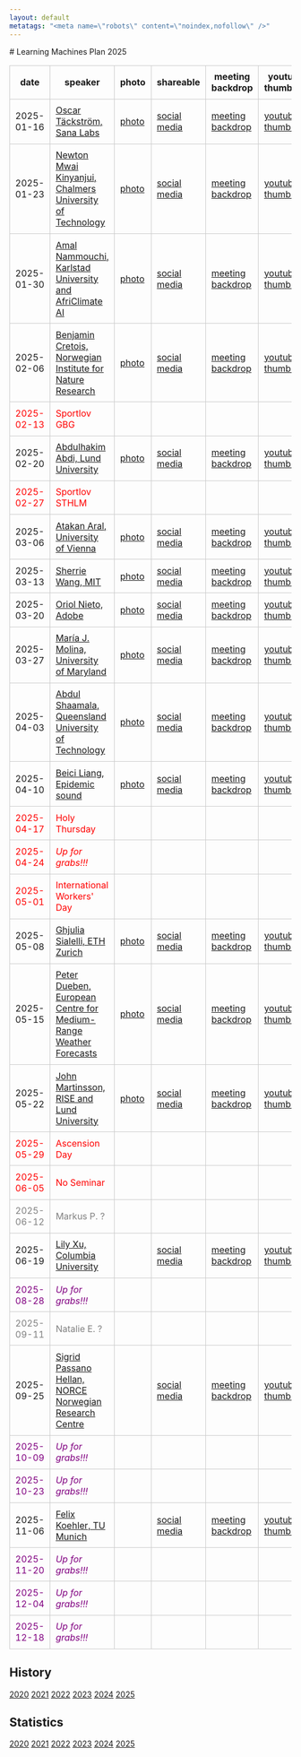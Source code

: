```yaml
---
layout: default
metatags: "<meta name=\"robots\" content=\"noindex,nofollow\" />"
---
```

<style type="text/css" scoped>
td, th {border: 1px solid #ccc; padding: 0.6em;}
table {border-collapse: collapse;}
</style># Learning Machines Plan 2025

| date | speaker                                   | photo | shareable | meeting backdrop | youtube thumbnail | <a title="Speaker, Title, Abstract, Bio, Photo. Strikethrough means we don't have it yet.">comment</a>        |
| ---- | ----------------------------------------- | ----- | ----- | ----- | ----- | -------------- |
|  2025-01-16  |  [Oscar Täckström, Sana Labs](2025-01-16.md)  |  [photo](2025-01-16-photo-oscar-tackstrom.jpg)  |  [social media ](2025-01-16-social-media-oscar-tackstrom.jpg)  |  [meeting backdrop ](2025-01-16-meeting-backdrop-oscar-tackstrom.jpg)  |  [youtube thumbnail ](2025-01-16-youtube-thumbnail-oscar-tackstrom.jpg)  |  STABP  |
|  2025-01-23  |  [Newton Mwai Kinyanjui, Chalmers University of Technology](2025-01-23.md)  |  [photo](2025-01-23-photo-newton-mwai-kinyanjui.jpg)  |  [social media ](2025-01-23-social-media-newton-mwai-kinyanjui.jpg)  |  [meeting backdrop ](2025-01-23-meeting-backdrop-newton-mwai-kinyanjui.jpg)  |  [youtube thumbnail ](2025-01-23-youtube-thumbnail-newton-mwai-kinyanjui.jpg)  |  STABP  |
|  2025-01-30  |  [Amal Nammouchi, Karlstad University and AfriClimate AI](2025-01-30.md)  |  [photo](2025-01-30-photo-amal-nammouchi.jpg)  |  [social media ](2025-01-30-social-media-amal-nammouchi.jpg)  |  [meeting backdrop ](2025-01-30-meeting-backdrop-amal-nammouchi.jpg)  |  [youtube thumbnail ](2025-01-30-youtube-thumbnail-amal-nammouchi.jpg)  |  STABP  |
|  2025-02-06  |  [Benjamin Cretois, Norwegian Institute for Nature Research](2025-02-06.md)  |  [photo](2025-02-06-photo-benjamin-cretois.jpg)  |  [social media ](2025-02-06-social-media-benjamin-cretois.jpg)  |  [meeting backdrop ](2025-02-06-meeting-backdrop-benjamin-cretois.jpg)  |  [youtube thumbnail ](2025-02-06-youtube-thumbnail-benjamin-cretois.jpg)  |  STABP  |
| <span style="color:red"> 2025-02-13 </span> | <span style="color:red"> Sportlov GBG </span> | <span style="color:red">  </span> | <span style="color:red">  </span> | <span style="color:red">  </span> | <span style="color:red">  </span> | <span style="color:red"> CANCELLED </span> |
|  2025-02-20  |  [Abdulhakim Abdi, Lund University](2025-02-20.md)  |  [photo](2025-02-20-photo-abdulhakim-abdi.jpg)  |  [social media ](2025-02-20-social-media-abdulhakim-abdi.jpg)  |  [meeting backdrop ](2025-02-20-meeting-backdrop-abdulhakim-abdi.jpg)  |  [youtube thumbnail ](2025-02-20-youtube-thumbnail-abdulhakim-abdi.jpg)  |  STABP  |
| <span style="color:red"> 2025-02-27 </span> | <span style="color:red"> Sportlov STHLM </span> | <span style="color:red">  </span> | <span style="color:red">  </span> | <span style="color:red">  </span> | <span style="color:red">  </span> | <span style="color:red"> CANCELLED </span> |
|  2025-03-06  |  [Atakan Aral, University of Vienna](2025-03-06.md)  |  [photo](2025-03-06-photo-atakan-aral.jpg)  |  [social media ](2025-03-06-social-media-atakan-aral.jpg)  |  [meeting backdrop ](2025-03-06-meeting-backdrop-atakan-aral.jpg)  |  [youtube thumbnail ](2025-03-06-youtube-thumbnail-atakan-aral.jpg)  |  STABP  |
|  2025-03-13  |  [Sherrie Wang, MIT](2025-03-13.md)  |  [photo](2025-03-13-photo-sherrie-wang.jpg)  |  [social media ](2025-03-13-social-media-sherrie-wang.jpg)  |  [meeting backdrop ](2025-03-13-meeting-backdrop-sherrie-wang.jpg)  |  [youtube thumbnail ](2025-03-13-youtube-thumbnail-sherrie-wang.jpg)  |  STABP  |
|  2025-03-20  |  [Oriol Nieto, Adobe](2025-03-20.md)  |  [photo](2025-03-20-photo-oriol-nieto.jpg)  |  [social media ](2025-03-20-social-media-oriol-nieto.jpg)  |  [meeting backdrop ](2025-03-20-meeting-backdrop-oriol-nieto.jpg)  |  [youtube thumbnail ](2025-03-20-youtube-thumbnail-oriol-nieto.jpg)  |  STABP  |
|  2025-03-27  |  [María J. Molina, University of Maryland](2025-03-27.md)  |  [photo](2025-03-27-photo-maria-j.-molina.jpg)  |  [social media ](2025-03-27-social-media-maria-j.-molina.jpg)  |  [meeting backdrop ](2025-03-27-meeting-backdrop-maria-j.-molina.jpg)  |  [youtube thumbnail ](2025-03-27-youtube-thumbnail-maria-j.-molina.jpg)  |  STABP  |
|  2025-04-03  |  [Abdul Shaamala, Queensland University of Technology](2025-04-03.md)  |  [photo](2025-04-03-photo-abdul-shaamala.jpg)  |  [social media ](2025-04-03-social-media-abdul-shaamala.jpg)  |  [meeting backdrop ](2025-04-03-meeting-backdrop-abdul-shaamala.jpg)  |  [youtube thumbnail ](2025-04-03-youtube-thumbnail-abdul-shaamala.jpg)  |  STABP  |
|  2025-04-10  |  [Beici Liang, Epidemic sound](2025-04-10.md)  |  [photo](2025-04-10-photo-beici-liang.jpg)  |  [social media ](2025-04-10-social-media-beici-liang.jpg)  |  [meeting backdrop ](2025-04-10-meeting-backdrop-beici-liang.jpg)  |  [youtube thumbnail ](2025-04-10-youtube-thumbnail-beici-liang.jpg)  |  STABP  |
| <span style="color:red"> 2025-04-17 </span> | <span style="color:red"> Holy Thursday </span> | <span style="color:red">  </span> | <span style="color:red">  </span> | <span style="color:red">  </span> | <span style="color:red">  </span> | <span style="color:red"> CANCELLED </span> |
| <span style="color:red"> 2025-04-24 </span> | <span style="color:red"> *Up for grabs!!!* </span> | <span style="color:red">  </span> | <span style="color:red">  </span> | <span style="color:red">  </span> | <span style="color:red">  </span> | <span style="color:red"> CANCELLED </span> |
| <span style="color:red"> 2025-05-01 </span> | <span style="color:red"> International Workers' Day </span> | <span style="color:red">  </span> | <span style="color:red">  </span> | <span style="color:red">  </span> | <span style="color:red">  </span> | <span style="color:red"> CANCELLED </span> |
|  2025-05-08  |  [Ghjulia Sialelli, ETH Zurich](2025-05-08.md)  |  [photo](2025-05-08-photo-ghjulia-sialelli.jpg)  |  [social media ](2025-05-08-social-media-ghjulia-sialelli.jpg)  |  [meeting backdrop ](2025-05-08-meeting-backdrop-ghjulia-sialelli.jpg)  |  [youtube thumbnail ](2025-05-08-youtube-thumbnail-ghjulia-sialelli.jpg)  |  STABP  |
|  2025-05-15  |  [Peter Dueben, European Centre for Medium-Range Weather Forecasts](2025-05-15.md)  |  [photo](2025-05-15-photo-peter-dueben.jpg)  |  [social media ](2025-05-15-social-media-peter-dueben.jpg)  |  [meeting backdrop ](2025-05-15-meeting-backdrop-peter-dueben.jpg)  |  [youtube thumbnail ](2025-05-15-youtube-thumbnail-peter-dueben.jpg)  |  STABP  |
|  2025-05-22  |  [John Martinsson, RISE and Lund University](2025-05-22.md)  |  [photo](2025-05-22-photo-john-martinsson.png)  |  [social media ](2025-05-22-social-media-john-martinsson.jpg)  |  [meeting backdrop ](2025-05-22-meeting-backdrop-john-martinsson.jpg)  |  [youtube thumbnail ](2025-05-22-youtube-thumbnail-john-martinsson.jpg)  |  STABP  |
| <span style="color:red"> 2025-05-29 </span> | <span style="color:red"> Ascension Day  </span> | <span style="color:red">  </span> | <span style="color:red">  </span> | <span style="color:red">  </span> | <span style="color:red">  </span> | <span style="color:red"> CANCELLED </span> |
| <span style="color:red"> 2025-06-05 </span> | <span style="color:red"> No Seminar </span> | <span style="color:red">  </span> | <span style="color:red">  </span> | <span style="color:red">  </span> | <span style="color:red">  </span> | <span style="color:red"> CANCELLED </span> |
| <span style="color:grey"> 2025-06-12 </span> | <span style="color:grey"> Markus P. ? </span> | <span style="color:grey">  </span> | <span style="color:grey">  </span> | <span style="color:grey">  </span> | <span style="color:grey">  </span> | <span style="color:grey"> S~~TABP~~ </span> |
|  2025-06-19  |  [Lily Xu, Columbia University](2025-06-19.md)  |    |  [social media ](2025-06-19-social-media-lily-xu.jpg)  |  [meeting backdrop ](2025-06-19-meeting-backdrop-lily-xu.jpg)  |  [youtube thumbnail ](2025-06-19-youtube-thumbnail-lily-xu.jpg)  |  STAB~~P~~  |
| <span style="color:purple"> 2025-08-28 </span> | <span style="color:purple"> *Up for grabs!!!* </span> | <span style="color:purple">  </span> | <span style="color:purple">  </span> | <span style="color:purple">  </span> | <span style="color:purple">  </span> | <span style="color:purple"> ~~STABP~~ </span> |
| <span style="color:grey"> 2025-09-11 </span> | <span style="color:grey"> Natalie E. ? </span> | <span style="color:grey">  </span> | <span style="color:grey">  </span> | <span style="color:grey">  </span> | <span style="color:grey">  </span> | <span style="color:grey"> S~~TABP~~ </span> |
|  2025-09-25  |  [Sigrid Passano Hellan, NORCE Norwegian Research Centre](2025-09-25.md)  |    |  [social media ](2025-09-25-social-media-sigrid-passano-hellan.jpg)  |  [meeting backdrop ](2025-09-25-meeting-backdrop-sigrid-passano-hellan.jpg)  |  [youtube thumbnail ](2025-09-25-youtube-thumbnail-sigrid-passano-hellan.jpg)  |  S~~TA~~B~~P~~  |
| <span style="color:purple"> 2025-10-09 </span> | <span style="color:purple"> *Up for grabs!!!* </span> | <span style="color:purple">  </span> | <span style="color:purple">  </span> | <span style="color:purple">  </span> | <span style="color:purple">  </span> | <span style="color:purple"> ~~STABP~~ </span> |
| <span style="color:purple"> 2025-10-23 </span> | <span style="color:purple"> *Up for grabs!!!* </span> | <span style="color:purple">  </span> | <span style="color:purple">  </span> | <span style="color:purple">  </span> | <span style="color:purple">  </span> | <span style="color:purple"> ~~STABP~~ </span> |
|  2025-11-06  |  [Felix Koehler, TU Munich](2025-11-06.md)  |    |  [social media ](2025-11-06-social-media-felix-koehler.jpg)  |  [meeting backdrop ](2025-11-06-meeting-backdrop-felix-koehler.jpg)  |  [youtube thumbnail ](2025-11-06-youtube-thumbnail-felix-koehler.jpg)  |  S~~TABP~~  |
| <span style="color:purple"> 2025-11-20 </span> | <span style="color:purple"> *Up for grabs!!!* </span> | <span style="color:purple">  </span> | <span style="color:purple">  </span> | <span style="color:purple">  </span> | <span style="color:purple">  </span> | <span style="color:purple"> ~~STABP~~ </span> |
| <span style="color:purple"> 2025-12-04 </span> | <span style="color:purple"> *Up for grabs!!!* </span> | <span style="color:purple">  </span> | <span style="color:purple">  </span> | <span style="color:purple">  </span> | <span style="color:purple">  </span> | <span style="color:purple"> ~~STABP~~ </span> |
| <span style="color:purple"> 2025-12-18 </span> | <span style="color:purple"> *Up for grabs!!!* </span> | <span style="color:purple">  </span> | <span style="color:purple">  </span> | <span style="color:purple">  </span> | <span style="color:purple">  </span> | <span style="color:purple"> ~~STABP~~ </span> |

## History 


[2020](/lm/2020) [2021](/lm/2021) [2022](/lm/2022) [2023](/lm/2023) [2024](/lm/2024) [2025](/lm/2025)


## Statistics


[2020](/lm/statistics-2020) [2021](/lm/statistics-2021) [2022](/lm/statistics-2022) [2023](/lm/statistics-2023) [2024](/lm/statistics-2024) [2025](/lm/statistics-2025)

